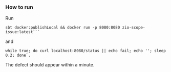 ### How to run

Run
```
sbt docker:publishLocal && docker run -p 8080:8080 zio-scope-issue:latest```
```
and
```
while true; do curl localhost:8080/status || echo fail; echo ''; sleep 0.2; done`.
```
The defect should appear within a minute.